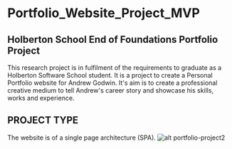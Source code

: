 # Portfolio_Website_Project_MVP
Holberton School End of Foundations Portfolio Project
---

This research project is in fulfilment of the requirements to graduate as a Holberton Software School student. It is a project to create a Personal Portfolio website for Andrew Godwin. It's aim is to create a professional creative medium to tell Andrew's career story and showcase his skills, works and experience.

## PROJECT TYPE
The website is of a single page architecture (SPA).
![alt portfolio-project2](https://i.postimg.cc/L6x7g6Dm/portfolio-project2-spa.png)
